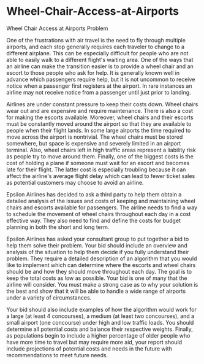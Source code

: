 # Wheel-Chair-Access-at-Airports
Wheel Chair Access at Airports
	Problem	 
 	
One of the frustrations with air travel is the need to fly through multiple airports, and each stop generally requires each traveler to change to a different airplane. This can be especially difficult for people who are not able to easily walk to a different flight's waiting area. One of the ways that an airline can make the transition easier is to provide a wheel chair and an escort to those people who ask for help. It is generally known well in advance which passengers require help, but it is not uncommon to receive notice when a passenger first registers at the airport. In rare instances an airline may not receive notice from a passenger until just prior to landing. 

Airlines are under constant pressure to keep their costs down. Wheel chairs wear out and are expensive and require maintenance. There is also a cost for making the escorts available. Moreover, wheel chairs and their escorts must be constantly moved around the airport so that they are available to people when their flight lands. In some large airports the time required to move across the airport is nontrivial. The wheel chairs must be stored somewhere, but space is expensive and severely limited in an airport terminal. Also, wheel chairs left in high traffic areas represent a liability risk as people try to move around them. Finally, one of the biggest costs is the cost of holding a plane if someone must wait for an escort and becomes late for their flight. The latter cost is especially troubling because it can affect the airline's average flight delay which can lead to fewer ticket sales as potential customers may choose to avoid an airline. 

Epsilon Airlines has decided to ask a third party to help them obtain a detailed analysis of the issues and costs of keeping and maintaining wheel chairs and escorts available for passengers. The airline needs to find a way to schedule the movement of wheel chairs throughout each day in a cost effective way. They also need to find and define the costs for budget planning in both the short and long term. 

Epsilon Airlines has asked your consultant group to put together a bid to help them solve their problem. Your bid should include an overview and analysis of the situation to help them decide if you fully understand their problem. They require a detailed description of an algorithm that you would like to implement which can determine where the escorts and wheel chairs should be and how they should move throughout each day. The goal is to keep the total costs as low as possible. Your bid is one of many that the airline will consider. You must make a strong case as to why your solution is the best and show that it will be able to handle a wide range of airports under a variety of circumstances. 

Your bid should also include examples of how the algorithm would work for a large (at least 4 concourses), a medium (at least two concourses), and a small airport (one concourse) under high and low traffic loads. You should determine all potential costs and balance their respective weights. Finally, as populations begin to include a higher percentage of older people who have more time to travel but may require more aid, your report should include projections of potential costs and needs in the future with recommendations to meet future needs.
 
